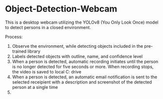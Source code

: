 # Object-Detection-Webcam
This is a desktop webcam utilizing the YOLOv8 (You Only Look Once) model to detect persons in a closed environment.

Process:
1. Observe the environment, while detecting objects included in the pre-trained library
2. Labels detected objects with outline, name, and confidence level
3. When a person is detected, automatic recording initiates until the person is no longer detected for five seconds or more. When recording stops, the video is saved to local C: drive
4. When a person is detected, an automatic email notification is sent to the selected receipient with a description and screenshot of the detected person at a single time
5. 
